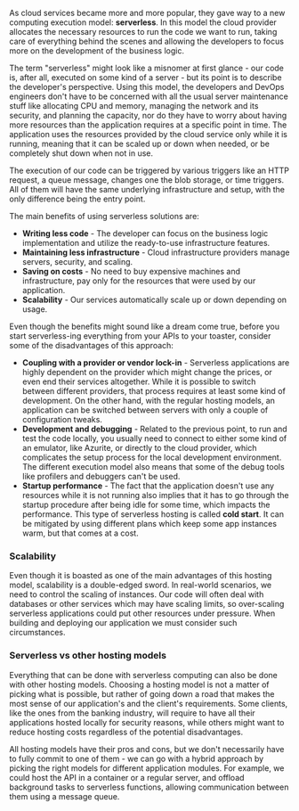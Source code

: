 As cloud services became more and more popular, they gave way to a new computing execution model: **serverless**. In this model the cloud provider allocates the necessary resources to run the code we want to run, taking care of everything behind the scenes and allowing the developers to focus more on the development of the business logic.

The term "serverless" might look like a misnomer at first glance - our code is, after all, executed on some kind of a server - but its point is to describe the developer's perspective. Using this model, the developers and DevOps engineers don't have to be concerned with all the usual server maintenance stuff like allocating CPU and memory, managing the network and its security, and planning the capacity, nor do they have to worry about having more resources than the application requires at a specific point in time. The application uses the resources provided by the cloud service only while it is running, meaning that it can be scaled up or down when needed, or be completely shut down when not in use.

The execution of our code can be triggered by various triggers like an HTTP request, a queue message, changes one the blob storage, or time triggers. All of them will have the same underlying infrastructure and setup, with the only difference being the entry point. 

The main benefits of using serverless solutions are:

- **Writing less code** - The developer can focus on the business logic implementation and utilize the ready-to-use infrastructure features.
- **Maintaining less infrastructure** - Cloud infrastructure providers manage servers, security, and scaling.
- **Saving on costs** - No need to buy expensive machines and infrastructure, pay only for the resources that were used by our application.
- **Scalability** - Our services automatically scale up or down depending on usage.

Even though the benefits might sound like a dream come true, before you start serverless-ing everything from your APIs to your toaster, consider some of the disadvantages of this approach:

- **Coupling with a provider or vendor lock-in** - Serverless applications are highly dependent on the provider which might change the prices, or even end their services altogether. While it is possible to switch between different providers, that process requires at least some kind of development. On the other hand, with the regular hosting models, an application can be switched between servers with only a couple of configuration tweaks.
- **Development and debugging** - Related to the previous point, to run and test the code locally, you usually need to connect to either some kind of an emulator, like Azurite, or directly to the cloud provider, which complicates the setup process for the local development environment. The different execution model also means that some of the debug tools like profilers and debuggers can't be used.
- **Startup performance** - The fact that the application doesn't use any resources while it is not running also implies that it has to go through the startup procedure after being idle for some time, which impacts the performance. This type of serverless hosting is called **cold start**. It can be mitigated by using different plans which keep some app instances warm, but that comes at a cost.

### Scalability

Even though it is boasted as one of the main advantages of this hosting model, scalability is a double-edged sword.
In real-world scenarios, we need to control the scaling of instances. Our code will often deal with databases or other services which may have scaling limits, so over-scaling serverless applications could put other resources under pressure. When building and deploying our application we must consider such circumstances.

### Serverless vs other hosting models

Everything that can be done with serverless computing can also be done with other hosting models. Choosing a hosting model is not a matter of picking what is possible, but rather of going down a road that makes the most sense of our application's and the client's requirements. Some clients, like the ones from the banking industry, will require to have all their applications hosted locally for security reasons, while others might want to reduce hosting costs regardless of the potential disadvantages.

All hosting models have their pros and cons, but we don't necessarily have to fully commit to one of them - we can go with a hybrid approach by picking the right models for different application modules. For example, we could host the API in a container or a regular server, and offload background tasks to serverless functions, allowing communication between them using a message queue.